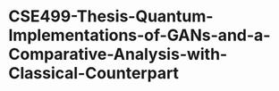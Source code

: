 # CSE499-Thesis-Quantum-Implementations-of-GANs-and-a-Comparative-Analysis-with-Classical-Counterpart